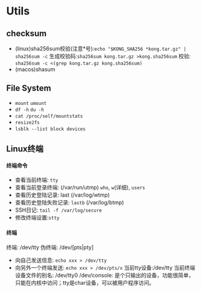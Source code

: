 # Utils
## checksum
- (linux)sha256sum校验(注意*号):`echo "$KONG_SHA256 *kong.tar.gz" | sha256sum -c`
    生成校验码:`sha256sum kong.tar.gz >kong.sha256sum`
    校验: `sha256sum -c <(grep kong.tar.gz kong.sha256sum)`
- (macos)shasum
## File System
- `mount` `umount`
- `df -h` `du -h`
- `cat /proc/self/mountstats`
- `resize2fs`
- `lsblk --list block devices`
## Linux终端
#### 终端命令
- 查看当前终端: `tty`
- 查看当前登录终端: (/var/run/utmp) `who`, `w`(详细), `users`
- 查看历史登陆记录: last (/var/log/wtmp)
- 查看历史登陆失败记录: `lastb` (/var/log/btmp)
- SSH日记: `tail -f /var/log/secure`
- 修改终端设置:`stty`
#### 终端
终端: /dev/tty
伪终端: /dev/[pts|pty]
- 向自己发送信息: `echo xxx > /dev/tty`
- 向另外一个终端发送: `echo xxx > /dev/pts/x`
当前tty设备:/dev/tty
当前终端设备文件的别名: /dev/tty0
/dev/console: 是个只输出的设备，功能很简单，只能在内核中访问；tty是char设备，可以被用户程序访问。


